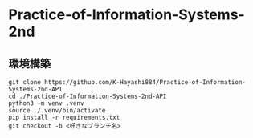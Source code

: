 # Practice-of-Information-Systems-2nd

## 環境構築
```
git clone https://github.com/K-Hayashi884/Practice-of-Information-Systems-2nd-API
cd ./Practice-of-Information-Systems-2nd-API
python3 -m venv .venv
source ./.venv/bin/activate
pip install -r requirements.txt
git checkout -b <好きなブランチ名>
```
